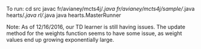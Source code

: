 To run:
cd src
javac fr/avianey/mcts4j/*.java fr/avianey/mcts4j/sample/*.java hearts/*.java rl/*.java
java hearts.MasterRunner

Note:
As of 12/16/2016, our TD learner is still having issues. The update method for the weights function seems to have some issue, as weight values end up growing exponentially large. 